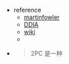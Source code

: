 - reference
	- [martinfowler](https://martinfowler.com/articles/patterns-of-distributed-systems/two-phase-commit.html)
	- [DDIA](http://ddia.vonng.com/#/ch9?id=%e4%b8%a4%e9%98%b6%e6%ae%b5%e6%8f%90%e4%ba%a4%e7%ae%80%e4%bb%8b)
	- [wiki](https://zh.wikipedia.org/wiki/%E4%BA%8C%E9%98%B6%E6%AE%B5%E6%8F%90%E4%BA%A4)
	-
- > 2PC 是一种